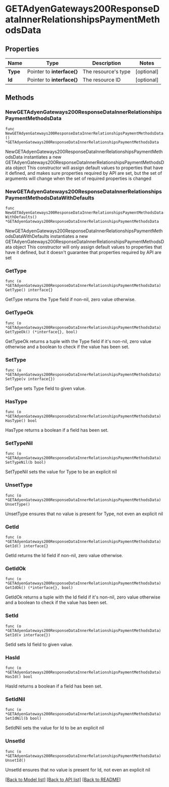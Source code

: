 # GETAdyenGateways200ResponseDataInnerRelationshipsPaymentMethodsData

## Properties

Name | Type | Description | Notes
------------ | ------------- | ------------- | -------------
**Type** | Pointer to **interface{}** | The resource&#39;s type | [optional] 
**Id** | Pointer to **interface{}** | The resource ID | [optional] 

## Methods

### NewGETAdyenGateways200ResponseDataInnerRelationshipsPaymentMethodsData

`func NewGETAdyenGateways200ResponseDataInnerRelationshipsPaymentMethodsData() *GETAdyenGateways200ResponseDataInnerRelationshipsPaymentMethodsData`

NewGETAdyenGateways200ResponseDataInnerRelationshipsPaymentMethodsData instantiates a new GETAdyenGateways200ResponseDataInnerRelationshipsPaymentMethodsData object
This constructor will assign default values to properties that have it defined,
and makes sure properties required by API are set, but the set of arguments
will change when the set of required properties is changed

### NewGETAdyenGateways200ResponseDataInnerRelationshipsPaymentMethodsDataWithDefaults

`func NewGETAdyenGateways200ResponseDataInnerRelationshipsPaymentMethodsDataWithDefaults() *GETAdyenGateways200ResponseDataInnerRelationshipsPaymentMethodsData`

NewGETAdyenGateways200ResponseDataInnerRelationshipsPaymentMethodsDataWithDefaults instantiates a new GETAdyenGateways200ResponseDataInnerRelationshipsPaymentMethodsData object
This constructor will only assign default values to properties that have it defined,
but it doesn't guarantee that properties required by API are set

### GetType

`func (o *GETAdyenGateways200ResponseDataInnerRelationshipsPaymentMethodsData) GetType() interface{}`

GetType returns the Type field if non-nil, zero value otherwise.

### GetTypeOk

`func (o *GETAdyenGateways200ResponseDataInnerRelationshipsPaymentMethodsData) GetTypeOk() (*interface{}, bool)`

GetTypeOk returns a tuple with the Type field if it's non-nil, zero value otherwise
and a boolean to check if the value has been set.

### SetType

`func (o *GETAdyenGateways200ResponseDataInnerRelationshipsPaymentMethodsData) SetType(v interface{})`

SetType sets Type field to given value.

### HasType

`func (o *GETAdyenGateways200ResponseDataInnerRelationshipsPaymentMethodsData) HasType() bool`

HasType returns a boolean if a field has been set.

### SetTypeNil

`func (o *GETAdyenGateways200ResponseDataInnerRelationshipsPaymentMethodsData) SetTypeNil(b bool)`

 SetTypeNil sets the value for Type to be an explicit nil

### UnsetType
`func (o *GETAdyenGateways200ResponseDataInnerRelationshipsPaymentMethodsData) UnsetType()`

UnsetType ensures that no value is present for Type, not even an explicit nil
### GetId

`func (o *GETAdyenGateways200ResponseDataInnerRelationshipsPaymentMethodsData) GetId() interface{}`

GetId returns the Id field if non-nil, zero value otherwise.

### GetIdOk

`func (o *GETAdyenGateways200ResponseDataInnerRelationshipsPaymentMethodsData) GetIdOk() (*interface{}, bool)`

GetIdOk returns a tuple with the Id field if it's non-nil, zero value otherwise
and a boolean to check if the value has been set.

### SetId

`func (o *GETAdyenGateways200ResponseDataInnerRelationshipsPaymentMethodsData) SetId(v interface{})`

SetId sets Id field to given value.

### HasId

`func (o *GETAdyenGateways200ResponseDataInnerRelationshipsPaymentMethodsData) HasId() bool`

HasId returns a boolean if a field has been set.

### SetIdNil

`func (o *GETAdyenGateways200ResponseDataInnerRelationshipsPaymentMethodsData) SetIdNil(b bool)`

 SetIdNil sets the value for Id to be an explicit nil

### UnsetId
`func (o *GETAdyenGateways200ResponseDataInnerRelationshipsPaymentMethodsData) UnsetId()`

UnsetId ensures that no value is present for Id, not even an explicit nil

[[Back to Model list]](../README.md#documentation-for-models) [[Back to API list]](../README.md#documentation-for-api-endpoints) [[Back to README]](../README.md)


